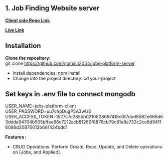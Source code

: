## 1. Job Finding Website server

**[Client side Repo Link](https://github.com/mahsin2004/jobs-platform-client)**

**[Live Link](https://jobs-platform-client.web.app)**

## Installation

**Clone the repository:** <br/>
git clone https://github.com/mahsin2004/jobs-platform-server

<ul>
<li>
Install dependencies: npm install</li>
<li>
Change into the project directory: cd your-project</li>
</ul>

## Set keys in .env file to connect mongodb

USER_NAME=jobs-platform-client  
USER_PASSWORD=uu7chpDugP5A3wU6
USER_ACCESS_TOKEN=1527c7c285bb0210828697418c0f7ded8592e086d63ddda94704b505bffee86c7212acb81260f8878cb79c81e6e733c2ce6d94116086d20870612b661424bdd1

**Features :**

<ul>
 <li>CRUD Operations: Perform Create, Read, Update, and Delete operations on [Jobs, and Applied].</li>
</ul>
